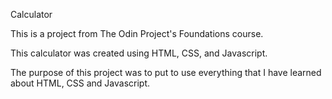 Calculator

This is a project from The Odin Project's Foundations course.

This calculator was created using HTML, CSS, and Javascript.

The purpose of this project was to put to use everything that I have learned about HTML, CSS and Javascript.
